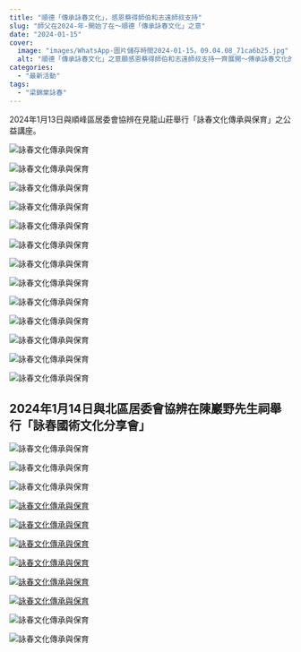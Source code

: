 ```yaml
---
title: "順德「傳承詠春文化」，感恩蔡得師伯和志遠師叔支持"
slug: "師父在2024-年-開始了在～順德「傳承詠春文化」之意"
date: "2024-01-15"
cover:
  image: "images/WhatsApp-圖片儲存時間2024-01-15，09.04.08_71ca6b25.jpg"
  alt: "順德「傳承詠春文化」之意願感恩蔡得師伯和志遠師叔支持一齊展開～傅承詠春文化的意願"
categories: 
  - "最新活動"
tags: 
  - "梁錦棠詠春"
---
```




2024年1月13日與順峰區居委會協辨在見龍山莊舉行「詠春文化傳承與保育」之公益講座。

![詠春文化傳承與保育](images/WhatsApp-圖片儲存時間2024-01-15，09.04.08_d1b006f1.jpg)

![詠春文化傳承與保育](images/WhatsApp-圖片儲存時間2024-01-15，09.04.08_71ca6b25.jpg)

![詠春文化傳承與保育](images/WhatsApp-圖片儲存時間2024-01-15，09.10.12_cdc2486b.jpg)

![詠春文化傳承與保育](images/WhatsApp-圖片儲存時間2024-01-15，09.04.08_fa6fdc31.jpg)

![詠春文化傳承與保育](images/WhatsApp-圖片儲存時間2024-01-15，09.04.08_d2a22001.jpg)

![詠春文化傳承與保育](images/WhatsApp-圖片儲存時間2024-01-15，09.04.08_caf27d30.jpg)

![詠春文化傳承與保育](images/WhatsApp-圖片儲存時間2024-01-15，09.04.08_23271195.jpg)

![詠春文化傳承與保育](images/WhatsApp-圖片儲存時間2024-01-15，09.04.08_71022d5a.jpg)

![詠春文化傳承與保育](images/WhatsApp-圖片儲存時間2024-01-15，09.04.08_80041f47.jpg)

![詠春文化傳承與保育](images/WhatsApp-圖片儲存時間2024-01-15，09.04.08_4278712c.jpg)

![詠春文化傳承與保育](images/WhatsApp-圖片儲存時間2024-01-15，09.04.08_69b19a9b.jpg)

![詠春文化傳承與保育](images/WhatsApp-圖片儲存時間2024-01-15，09.04.08_53af32e1.jpg)

![詠春文化傳承與保育](images/WhatsApp-圖片儲存時間2024-01-15，09.04.08_1c06761f.jpg)

## 2024年1月14日與北區居委會協辨在陳巖野先生祠舉行「詠春國術文化分享會」

![詠春文化傳承與保育](images/WhatsApp-圖片儲存時間2024-01-15，08.45.22_822f55ea-1.jpg)

![詠春文化傳承與保育](images/WhatsApp-圖片儲存時間2024-01-15，08.45.22_0f2ccc20.jpg)

![詠春文化傳承與保育](images/WhatsApp-圖片儲存時間2024-01-15，08.45.22_f07c5a4b.jpg)

[![詠春文化傳承與保育](images/WhatsApp-圖片儲存時間2024-01-15，08.45.22_c0d5ebf4.jpg)](https://lktf.hk/wp-content/uploads/2024/01/WhatsApp-圖片儲存時間2024-01-15，08.45.22_c0d5ebf4.jpg)

[![詠春文化傳承與保育](images/WhatsApp-圖片儲存時間2024-01-15，08.45.22_8799dac7.jpg)](https://lktf.hk/wp-content/uploads/2024/01/WhatsApp-圖片儲存時間2024-01-15，08.45.22_8799dac7.jpg)

[![詠春文化傳承與保育](images/WhatsApp-圖片儲存時間2024-01-15，08.45.22_5341cff6.jpg)](https://lktf.hk/wp-content/uploads/2024/01/WhatsApp-圖片儲存時間2024-01-15，08.45.22_5341cff6.jpg)

[![詠春文化傳承與保育](images/WhatsApp-圖片儲存時間2024-01-15，08.45.22_996feead.jpg)](https://lktf.hk/wp-content/uploads/2024/01/WhatsApp-圖片儲存時間2024-01-15，08.45.22_996feead.jpg)

[![詠春文化傳承與保育](images/WhatsApp-圖片儲存時間2024-01-15，08.45.22_25fc31d2.jpg)](https://lktf.hk/wp-content/uploads/2024/01/WhatsApp-圖片儲存時間2024-01-15，08.45.22_25fc31d2.jpg)

[![詠春文化傳承與保育](images/WhatsApp-圖片儲存時間2024-01-15，08.45.22_7b86e68a.jpg)](https://lktf.hk/wp-content/uploads/2024/01/WhatsApp-圖片儲存時間2024-01-15，08.45.22_7b86e68a.jpg)

![詠春文化傳承與保育](images/WhatsApp-圖片儲存時間2024-01-15，08.45.22_5f624a37.jpg)

![詠春文化傳承與保育](images/WhatsApp-圖片儲存時間2024-01-15，08.45.22_0f2ccc20.jpg)
